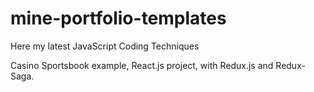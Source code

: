 # mine-portfolio-templates
Here my latest JavaScript Coding Techniques

Casino Sportsbook example, React.js project, with Redux.js and Redux-Saga.
